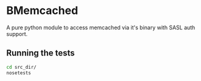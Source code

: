 # BMemcached
A pure python module to access memcached via it's binary with SASL auth support.

## Running the tests

```bash
cd src_dir/
nosetests
```